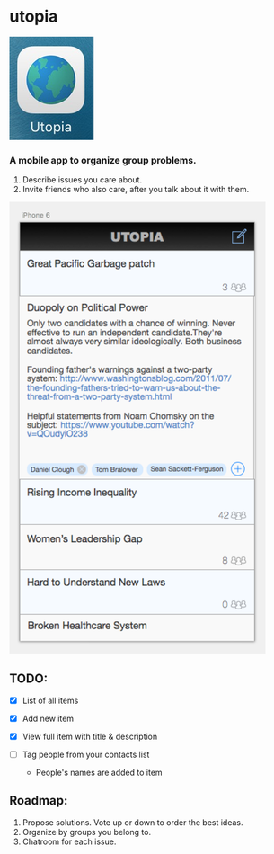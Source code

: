 # utopia

![app icon](./app-icon.jpg)

### A mobile app to organize group problems.

1. Describe issues you care about.
2. Invite friends who also care, after you talk about it with them.

<img src="/mockup.png" width="456px" alt="mockup" />

## TODO:

- [x] List of all items

- [x] Add new item

- [x] View full item with title & description

- [ ] Tag people from your contacts list
  - People's names are added to item

## Roadmap:

1. Propose solutions. Vote up or down to order the best ideas.
2. Organize by groups you belong to.
3. Chatroom for each issue.
